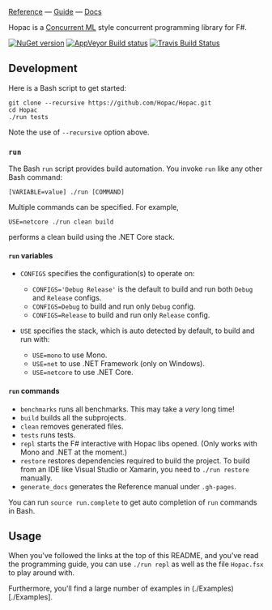 [Reference](http://hopac.github.io/Hopac/Hopac.html) —
[Guide](./Docs/Programming.md) —
[Docs](./Docs/)

Hopac is a [Concurrent ML](http://cml.cs.uchicago.edu/) style concurrent
programming library for F#.

[![NuGet version](https://badge.fury.io/nu/Hopac.svg)](https://badge.fury.io/nu/Hopac)
[![AppVeyor Build status](https://ci.appveyor.com/api/projects/status/srux0s4jy3ahvb84?svg=true)](https://ci.appveyor.com/project/VesaKarvonen/hopac) [![Travis Build Status](https://travis-ci.org/Hopac/Hopac.svg?branch=master)](https://travis-ci.org/Hopac/Hopac)

## Development

Here is a Bash script to get started:

    git clone --recursive https://github.com/Hopac/Hopac.git
    cd Hopac
    ./run tests

Note the use of `--recursive` option above.

### `run`

The Bash `run` script provides build automation.  You invoke `run` like any
other Bash command:

    [VARIABLE=value] ./run [COMMAND]

Multiple commands can be specified. For example,

    USE=netcore ./run clean build

performs a clean build using the .NET Core stack.

#### `run` variables

 * `CONFIGS` specifies the configuration(s) to operate on:
   * `CONFIGS='Debug Release'` is the default to build and run both `Debug` and
     `Release` configs.
   * `CONFIGS=Debug` to build and run only `Debug` config.
   * `CONFIGS=Release` to build and run only `Release` config.

 * `USE` specifies the stack, which is auto detected by default, to build and run
  with:
   * `USE=mono` to use Mono.
   * `USE=net` to use .NET Framework (only on Windows).
   * `USE=netcore` to use .NET Core.

#### `run` commands

 * `benchmarks` runs all benchmarks.  This may take a *very* long time!
 * `build` builds all the subprojects.
 * `clean` removes generated files.
 * `tests` runs tests.
 * `repl` starts the F# interactive with Hopac libs opened.  (Only works with
   Mono and .NET at the moment.)
 * `restore` restores dependencies required to build the project.  To build from
   an IDE like Visual Studio or Xamarin, you need to `./run restore` manually.
 * `generate_docs` generates the Reference manual under `.gh-pages`.

You can run `source run.complete` to get auto completion of `run` commands in
Bash.

## Usage

When you've followed the links at the top of this README, and you've read the programming guide,
you can use `./run repl` as well as the file `Hopac.fsx` to play around with.

Furthermore, you'll find a large number of examples in (./Examples)[./Examples].